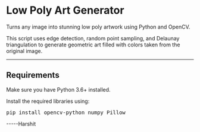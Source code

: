 
#  Low Poly Art Generator

Turns any image into stunning low poly artwork using Python and OpenCV.

This script uses edge detection, random point sampling, and Delaunay triangulation to generate geometric art filled with colors taken from the original image.

---

##  Requirements

Make sure you have Python 3.6+ installed.

Install the required libraries using:

<pre>
pip install opencv-python numpy Pillow
</pre>

-----Harshit